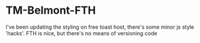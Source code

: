 # TM-Belmont-FTH
I've been updating the styling on free toast host, there's some minor js style 'hacks'. FTH is nice, but there's no means of versioning code
